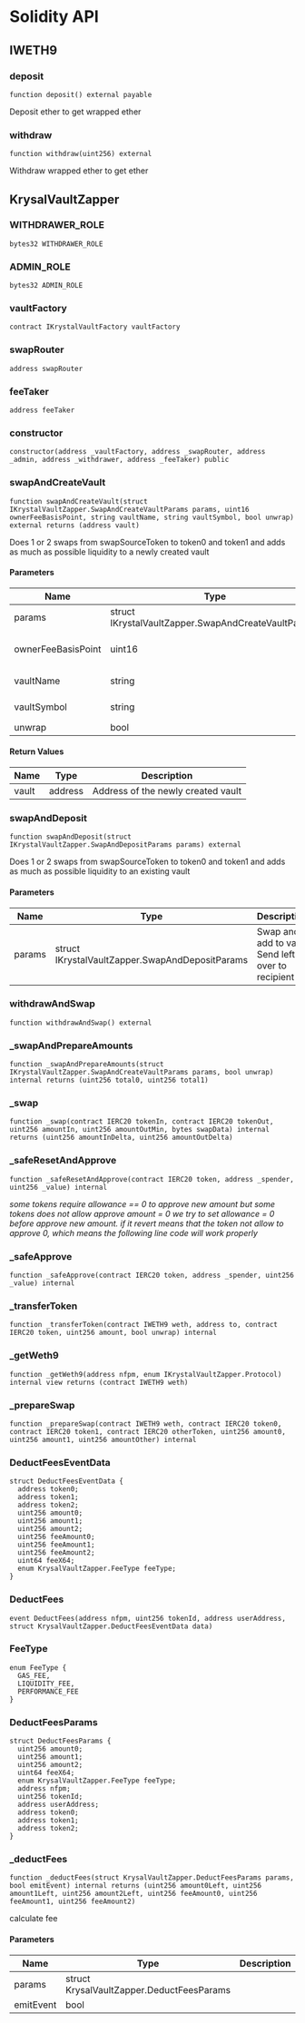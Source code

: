 # Solidity API

## IWETH9

### deposit

```solidity
function deposit() external payable
```

Deposit ether to get wrapped ether

### withdraw

```solidity
function withdraw(uint256) external
```

Withdraw wrapped ether to get ether

## KrysalVaultZapper

### WITHDRAWER_ROLE

```solidity
bytes32 WITHDRAWER_ROLE
```

### ADMIN_ROLE

```solidity
bytes32 ADMIN_ROLE
```

### vaultFactory

```solidity
contract IKrystalVaultFactory vaultFactory
```

### swapRouter

```solidity
address swapRouter
```

### feeTaker

```solidity
address feeTaker
```

### constructor

```solidity
constructor(address _vaultFactory, address _swapRouter, address _admin, address _withdrawer, address _feeTaker) public
```

### swapAndCreateVault

```solidity
function swapAndCreateVault(struct IKrystalVaultZapper.SwapAndCreateVaultParams params, uint16 ownerFeeBasisPoint, string vaultName, string vaultSymbol, bool unwrap) external returns (address vault)
```

Does 1 or 2 swaps from swapSourceToken to token0 and token1 and adds as much as possible liquidity to a newly created vault

#### Parameters

| Name | Type | Description |
| ---- | ---- | ----------- |
| params | struct IKrystalVaultZapper.SwapAndCreateVaultParams | Swap and create vault |
| ownerFeeBasisPoint | uint16 | Owner fee in basic points |
| vaultName | string | Name of the vault |
| vaultSymbol | string | Symbol of the vault |
| unwrap | bool |  |

#### Return Values

| Name | Type | Description |
| ---- | ---- | ----------- |
| vault | address | Address of the newly created vault |

### swapAndDeposit

```solidity
function swapAndDeposit(struct IKrystalVaultZapper.SwapAndDepositParams params) external
```

Does 1 or 2 swaps from swapSourceToken to token0 and token1 and adds as much as possible liquidity to an existing vault

#### Parameters

| Name | Type | Description |
| ---- | ---- | ----------- |
| params | struct IKrystalVaultZapper.SwapAndDepositParams | Swap and add to vault Send left-over to recipient |

### withdrawAndSwap

```solidity
function withdrawAndSwap() external
```

### _swapAndPrepareAmounts

```solidity
function _swapAndPrepareAmounts(struct IKrystalVaultZapper.SwapAndCreateVaultParams params, bool unwrap) internal returns (uint256 total0, uint256 total1)
```

### _swap

```solidity
function _swap(contract IERC20 tokenIn, contract IERC20 tokenOut, uint256 amountIn, uint256 amountOutMin, bytes swapData) internal returns (uint256 amountInDelta, uint256 amountOutDelta)
```

### _safeResetAndApprove

```solidity
function _safeResetAndApprove(contract IERC20 token, address _spender, uint256 _value) internal
```

_some tokens require allowance == 0 to approve new amount
but some tokens does not allow approve amount = 0
we try to set allowance = 0 before approve new amount. if it revert means that
the token not allow to approve 0, which means the following line code will work properly_

### _safeApprove

```solidity
function _safeApprove(contract IERC20 token, address _spender, uint256 _value) internal
```

### _transferToken

```solidity
function _transferToken(contract IWETH9 weth, address to, contract IERC20 token, uint256 amount, bool unwrap) internal
```

### _getWeth9

```solidity
function _getWeth9(address nfpm, enum IKrystalVaultZapper.Protocol) internal view returns (contract IWETH9 weth)
```

### _prepareSwap

```solidity
function _prepareSwap(contract IWETH9 weth, contract IERC20 token0, contract IERC20 token1, contract IERC20 otherToken, uint256 amount0, uint256 amount1, uint256 amountOther) internal
```

### DeductFeesEventData

```solidity
struct DeductFeesEventData {
  address token0;
  address token1;
  address token2;
  uint256 amount0;
  uint256 amount1;
  uint256 amount2;
  uint256 feeAmount0;
  uint256 feeAmount1;
  uint256 feeAmount2;
  uint64 feeX64;
  enum KrysalVaultZapper.FeeType feeType;
}
```

### DeductFees

```solidity
event DeductFees(address nfpm, uint256 tokenId, address userAddress, struct KrysalVaultZapper.DeductFeesEventData data)
```

### FeeType

```solidity
enum FeeType {
  GAS_FEE,
  LIQUIDITY_FEE,
  PERFORMANCE_FEE
}
```

### DeductFeesParams

```solidity
struct DeductFeesParams {
  uint256 amount0;
  uint256 amount1;
  uint256 amount2;
  uint64 feeX64;
  enum KrysalVaultZapper.FeeType feeType;
  address nfpm;
  uint256 tokenId;
  address userAddress;
  address token0;
  address token1;
  address token2;
}
```

### _deductFees

```solidity
function _deductFees(struct KrysalVaultZapper.DeductFeesParams params, bool emitEvent) internal returns (uint256 amount0Left, uint256 amount1Left, uint256 amount2Left, uint256 feeAmount0, uint256 feeAmount1, uint256 feeAmount2)
```

calculate fee

#### Parameters

| Name | Type | Description |
| ---- | ---- | ----------- |
| params | struct KrysalVaultZapper.DeductFeesParams |  |
| emitEvent | bool |  |

